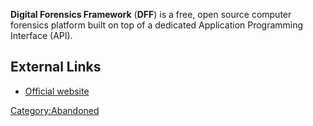 **Digital Forensics Framework** (**DFF**) is a free, open source
computer forensics platform built on top of a dedicated Application
Programming Interface (API).

## External Links

- [Official website](http://www.digital-forensic.org/)

[Category:Abandoned](Category:Abandoned "wikilink")
